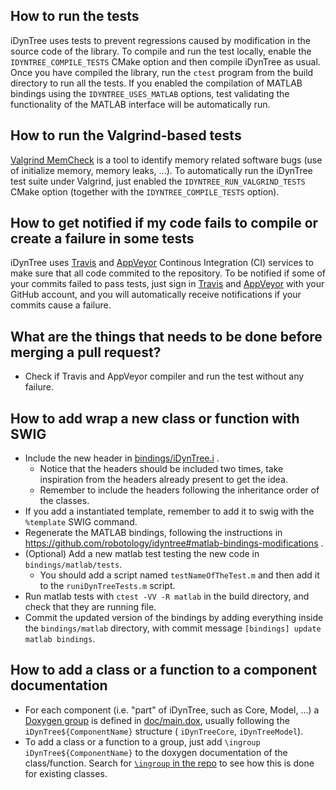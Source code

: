 ## How to run the tests 
iDynTree uses tests to prevent regressions caused by modification in the source code of the library. 
To compile and run the test locally, enable the `IDYNTREE_COMPILE_TESTS` CMake option and then compile
iDynTree as usual. Once you have compiled the library, run the `ctest` program from the build directory 
to run all the tests. If you enabled the compilation of MATLAB bindings using the `IDYNTREE_USES_MATLAB` options, 
test validating the functionality of the MATLAB interface will be automatically run. 

## How to run the Valgrind-based tests 
[Valgrind MemCheck](http://valgrind.org/) is a tool to identify memory related software bugs (use of initialize memory, memory leaks, ...). To automatically run the iDynTree test suite under Valgrind, just enabled the `IDYNTREE_RUN_VALGRIND_TESTS` CMake option (together with the `IDYNTREE_COMPILE_TESTS` option). 

## How to get notified if my code fails to compile or create a failure in some tests 
iDynTree uses [Travis](https://travis-ci.org/robotology/idyntree) and [AppVeyor](https://ci.appveyor.com/project/robotology/idyntree) Continous Integration (CI) services
to make sure that all code commited to the repository. To be notified if some of your commits
failed to pass tests, just sign in [Travis](https://travis-ci.org/) and [AppVeyor](https://ci.appveyor.com/login)
with your GitHub account, and you will automatically receive notifications if your commits cause a failure. 

## What are the things that needs to be done before merging a pull request?
* Check if Travis and AppVeyor compiler and run the test without any failure.  

## How to add wrap a new class or function with SWIG 
* Include the new header in [bindings/iDynTree.i](bindings/iDynTree.i) . 
  * Notice that the headers should be included two times, take inspiration from the headers already present to get the idea.
  * Remember to include the headers following the inheritance order of the classes. 
* If you add a instantiated template, remember to add it to swig with the `%template` SWIG command. 
* Regenerate the MATLAB bindings, following the instructions in https://github.com/robotology/idyntree#matlab-bindings-modifications . 
* (Optional) Add a new matlab test testing the new code in `bindings/matlab/tests`. 
  * You should add a script named `testNameOfTheTest.m` and then add it to the `runiDynTreeTests.m` script. 
* Run matlab tests with `ctest -VV -R matlab` in the build directory, and check that they are running file. 
* Commit the updated version of the bindings by adding everything inside the `bindings/matlab` directory, with commit message `[bindings] update matlab bindings`. 

## How to add a class or a function to a component documentation 
* For each component (i.e. "part" of iDynTree, such as Core, Model, ...) a [Doxygen group](https://www.stack.nl/~dimitri/doxygen/manual/grouping.html) is defined in [doc/main.dox](../../doc/main.dox), usually following the `iDynTree${ComponentName}` structure ( `iDynTreeCore`, `iDynTreeModel`). 
* To add a class or a function to a group, just add `\ingroup iDynTree${ComponentName}` to the doxygen documentation of the class/function. Search for [`\ingroup` in the repo](https://github.com/robotology/idyntree/search?q=\ingroup)  to see how this is done for existing classes.

